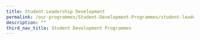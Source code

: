 ```yaml
---
title: Student Leadership Development
permalink: /our-programmes/Student-Development-Programmes/student-leadership-development
description: ""
third_nav_title: Student Development Programmes
---
```

